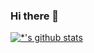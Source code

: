 ### Hi there 👋

[![*'s github stats](https://github-readme-stats.vercel.app/api?username=blaclcsheepwall)](https://github.com/blaclcsheepwall)

